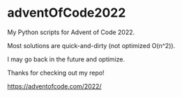 # adventOfCode2022

My Python scripts for Advent of Code 2022.

Most solutions are quick-and-dirty (not optimized O(n^2)).

I may go back in the future and optimize.

Thanks for checking out my repo!

https://adventofcode.com/2022/
